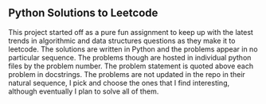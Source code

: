 ## Python Solutions to Leetcode

This project started off as a pure fun assignment to keep up with the latest trends in algorithmic and data structures questions as they make it to leetcode. The solutions are written in Python and the problems appear in no particular sequence. The problems though are hosted in individual python files by the problem number. The problem statement is quoted above each problem in docstrings. The problems are not updated in the repo in their natural sequence, I pick and choose the ones that I find interesting, although eventually I plan to solve all of them.